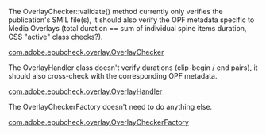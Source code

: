 The OverlayChecker::validate() method currently only verifies the publication's SMIL file(s), it should also verify the OPF metadata specific to Media Overlays (total duration == sum of individual spine items duration, CSS "active" class checks?).

[com.adobe.epubcheck.overlay.OverlayChecker](http://code.google.com/p/epubcheck/source/browse/branches/epub3-maven/com.adobe.epubcheck/src/main/java/com/adobe/epubcheck/overlay/OverlayChecker.java)

The OverlayHandler class doesn't verify durations (clip-begin / end pairs), it should also cross-check with the corresponding OPF metadata.

[com.adobe.epubcheck.overlay.OverlayHandler](http://code.google.com/p/epubcheck/source/browse/branches/epub3-maven/com.adobe.epubcheck/src/main/java/com/adobe/epubcheck/overlay/OverlayHandler.java)

The OverlayCheckerFactory doesn't need to do anything else.

[com.adobe.epubcheck.overlay.OverlayCheckerFactory](http://code.google.com/p/epubcheck/source/browse/branches/epub3-maven/com.adobe.epubcheck/src/main/java/com/adobe/epubcheck/overlay/OverlayCheckerFactory.java)